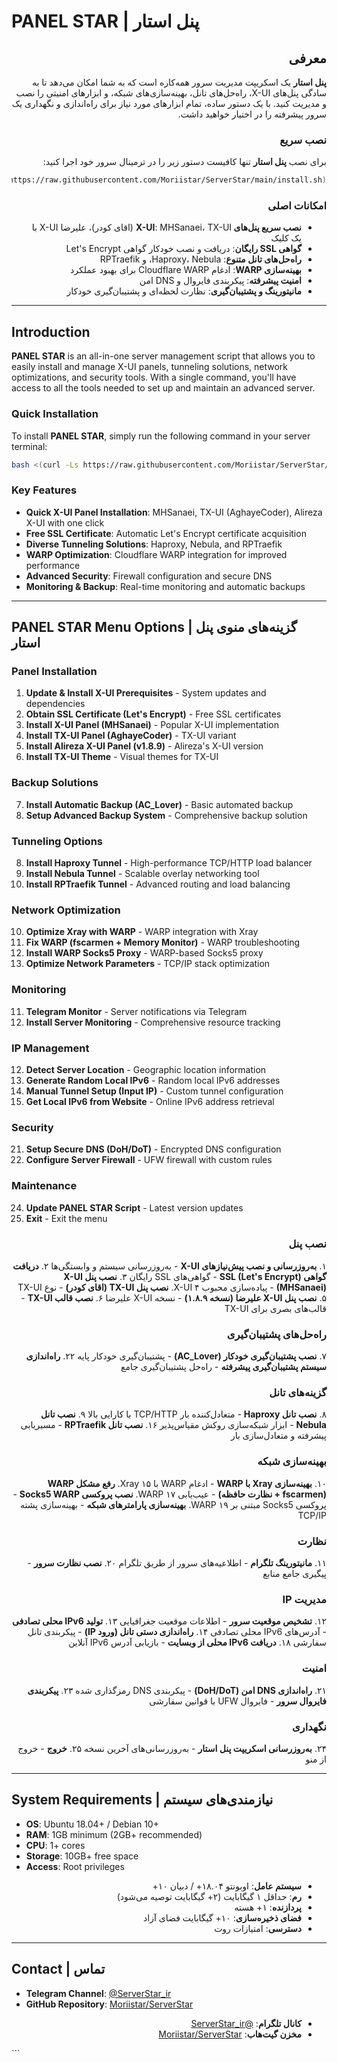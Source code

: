 
# PANEL STAR | پنل استار

<div dir="rtl">

## معرفی

**پنل استار** یک اسکریپت مدیریت سرور همه‌کاره است که به شما امکان می‌دهد تا به سادگی پنل‌های X-UI، راه‌حل‌های تانل، بهینه‌سازی‌های شبکه، و ابزارهای امنیتی را نصب و مدیریت کنید. با یک دستور ساده، تمام ابزارهای مورد نیاز برای راه‌اندازی و نگهداری یک سرور پیشرفته را در اختیار خواهید داشت.

### نصب سریع

برای نصب **پنل استار** تنها کافیست دستور زیر را در ترمینال سرور خود اجرا کنید:

```bash
bash <(curl -Ls https://raw.githubusercontent.com/Moriistar/ServerStar/main/install.sh)
```

### امکانات اصلی

- **نصب سریع پنل‌های X-UI**: MHSanaei، TX-UI (اقای کودر)، علیرضا X-UI با یک کلیک
- **گواهی SSL رایگان**: دریافت و نصب خودکار گواهی Let's Encrypt
- **راه‌حل‌های تانل متنوع**: Haproxy، Nebula، و RPTraefik
- **بهینه‌سازی WARP**: ادغام Cloudflare WARP برای بهبود عملکرد
- **امنیت پیشرفته**: پیکربندی فایروال و DNS امن
- **مانیتورینگ و پشتیبان‌گیری**: نظارت لحظه‌ای و پشتیبان‌گیری خودکار

</div>

---

<div dir="ltr">

## Introduction

**PANEL STAR** is an all-in-one server management script that allows you to easily install and manage X-UI panels, tunneling solutions, network optimizations, and security tools. With a single command, you'll have access to all the tools needed to set up and maintain an advanced server.

### Quick Installation

To install **PANEL STAR**, simply run the following command in your server terminal:

```bash
bash <(curl -Ls https://raw.githubusercontent.com/Moriistar/ServerStar/main/install.sh)
```

### Key Features

- **Quick X-UI Panel Installation**: MHSanaei, TX-UI (AghayeCoder), Alireza X-UI with one click
- **Free SSL Certificate**: Automatic Let's Encrypt certificate acquisition
- **Diverse Tunneling Solutions**: Haproxy, Nebula, and RPTraefik
- **WARP Optimization**: Cloudflare WARP integration for improved performance
- **Advanced Security**: Firewall configuration and secure DNS
- **Monitoring & Backup**: Real-time monitoring and automatic backups

</div>

---

## PANEL STAR Menu Options | گزینه‌های منوی پنل استار

<div dir="ltr">

### Panel Installation
1. **Update & Install X-UI Prerequisites** - System updates and dependencies
2. **Obtain SSL Certificate (Let's Encrypt)** - Free SSL certificates
3. **Install X-UI Panel (MHSanaei)** - Popular X-UI implementation
4. **Install TX-UI Panel (AghayeCoder)** - TX-UI variant
5. **Install Alireza X-UI Panel (v1.8.9)** - Alireza's X-UI version
6. **Install TX-UI Theme** - Visual themes for TX-UI

### Backup Solutions
7. **Install Automatic Backup (AC_Lover)** - Basic automated backup
22. **Setup Advanced Backup System** - Comprehensive backup solution

### Tunneling Options
8. **Install Haproxy Tunnel** - High-performance TCP/HTTP load balancer
9. **Install Nebula Tunnel** - Scalable overlay networking tool
16. **Install RPTraefik Tunnel** - Advanced routing and load balancing

### Network Optimization
10. **Optimize Xray with WARP** - WARP integration with Xray
15. **Fix WARP (fscarmen + Memory Monitor)** - WARP troubleshooting
17. **Install WARP Socks5 Proxy** - WARP-based Socks5 proxy
19. **Optimize Network Parameters** - TCP/IP stack optimization

### Monitoring
11. **Telegram Monitor** - Server notifications via Telegram
20. **Install Server Monitoring** - Comprehensive resource tracking

### IP Management
12. **Detect Server Location** - Geographic location information
13. **Generate Random Local IPv6** - Random local IPv6 addresses
14. **Manual Tunnel Setup (Input IP)** - Custom tunnel configuration
18. **Get Local IPv6 from Website** - Online IPv6 address retrieval

### Security
21. **Setup Secure DNS (DoH/DoT)** - Encrypted DNS configuration
23. **Configure Server Firewall** - UFW firewall with custom rules

### Maintenance
24. **Update PANEL STAR Script** - Latest version updates
25. **Exit** - Exit the menu

</div>

<div dir="rtl">

### نصب پنل
۱. **به‌روزرسانی و نصب پیش‌نیازهای X-UI** - به‌روزرسانی سیستم و وابستگی‌ها
۲. **دریافت گواهی SSL (Let's Encrypt)** - گواهی‌های SSL رایگان
۳. **نصب پنل X-UI (MHSanaei)** - پیاده‌سازی محبوب X-UI
۴. **نصب پنل TX-UI (اقای کودر)** - نوع TX-UI
۵. **نصب پنل X-UI علیرضا (نسخه ۱.۸.۹)** - نسخه X-UI علیرضا
۶. **نصب قالب TX-UI** - قالب‌های بصری برای TX-UI

### راه‌حل‌های پشتیبان‌گیری
۷. **نصب پشتیبان‌گیری خودکار (AC_Lover)** - پشتیبان‌گیری خودکار پایه
۲۲. **راه‌اندازی سیستم پشتیبان‌گیری پیشرفته** - راه‌حل پشتیبان‌گیری جامع

### گزینه‌های تانل
۸. **نصب تانل Haproxy** - متعادل‌کننده بار TCP/HTTP با کارایی بالا
۹. **نصب تانل Nebula** - ابزار شبکه‌سازی روکش مقیاس‌پذیر
۱۶. **نصب تانل RPTraefik** - مسیریابی پیشرفته و متعادل‌سازی بار

### بهینه‌سازی شبکه
۱۰. **بهینه‌سازی Xray با WARP** - ادغام WARP با Xray
۱۵. **رفع مشکل WARP (fscarmen + نظارت حافظه)** - عیب‌یابی WARP
۱۷. **نصب پروکسی Socks5 WARP** - پروکسی Socks5 مبتنی بر WARP
۱۹. **بهینه‌سازی پارامترهای شبکه** - بهینه‌سازی پشته TCP/IP

### نظارت
۱۱. **مانیتورینگ تلگرام** - اطلاعیه‌های سرور از طریق تلگرام
۲۰. **نصب نظارت سرور** - پیگیری جامع منابع

### مدیریت IP
۱۲. **تشخیص موقعیت سرور** - اطلاعات موقعیت جغرافیایی
۱۳. **تولید IPv6 محلی تصادفی** - آدرس‌های IPv6 محلی تصادفی
۱۴. **راه‌اندازی دستی تانل (ورود IP)** - پیکربندی تانل سفارشی
۱۸. **دریافت IPv6 محلی از وبسایت** - بازیابی آدرس IPv6 آنلاین

### امنیت
۲۱. **راه‌اندازی DNS امن (DoH/DoT)** - پیکربندی DNS رمزگذاری شده
۲۳. **پیکربندی فایروال سرور** - فایروال UFW با قوانین سفارشی

### نگهداری
۲۴. **به‌روزرسانی اسکریپت پنل استار** - به‌روزرسانی‌های آخرین نسخه
۲۵. **خروج** - خروج از منو

</div>

---

## System Requirements | نیازمندی‌های سیستم

<div dir="ltr">

- **OS**: Ubuntu 18.04+ / Debian 10+
- **RAM**: 1GB minimum (2GB+ recommended)
- **CPU**: 1+ cores
- **Storage**: 10GB+ free space
- **Access**: Root privileges

</div>

<div dir="rtl">

- **سیستم عامل**: اوبونتو ۱۸.۰۴+ / دبیان ۱۰+
- **رم**: حداقل ۱ گیگابایت (۲+ گیگابایت توصیه می‌شود)
- **پردازنده**: ۱+ هسته
- **فضای ذخیره‌سازی**: ۱۰+ گیگابایت فضای آزاد
- **دسترسی**: امتیازات روت

</div>

---

## Contact | تماس

<div dir="ltr">

- **Telegram Channel**: [@ServerStar_ir](https://t.me/ServerStar_ir)
- **GitHub Repository**: [Moriistar/ServerStar](https://github.com/Moriistar/ServerStar)

</div>

<div dir="rtl">

- **کانال تلگرام**: [@ServerStar_ir](https://t.me/ServerStar_ir)
- **مخزن گیت‌هاب**: [Moriistar/ServerStar](https://github.com/Moriistar/ServerStar)

</div>
```

